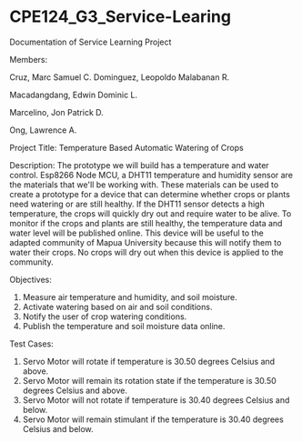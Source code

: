 # CPE124_G3_Service-Learing

Documentation of Service Learning Project

Members: 

Cruz, Marc Samuel C.
Dominguez, Leopoldo Malabanan R.

Macadangdang, Edwin Dominic L.

Marcelino, Jon Patrick D.

Ong, Lawrence A.

Project Title: Temperature Based Automatic Watering of Crops 

Description: 
The prototype we will build has a temperature and water control. Esp8266 Node MCU, a DHT11 temperature and humidity sensor are the materials that we'll be working with. These materials can be used to create a prototype for a device that can determine whether crops or plants need watering or are still healthy. If the DHT11 sensor detects a high temperature, the crops will quickly dry out and require water to be alive. To monitor if the crops and plants are still healthy, the temperature data and water level will be published online. This device will be useful to the adapted community of Mapua University because this will notify them to water their crops. No crops will dry out when this device is applied to the community. 

Objectives: 
1. Measure air temperature and humidity, and soil moisture. 
2. Activate watering based on air and soil conditions.  
3. Notify the user of crop watering conditions. 
4. Publish the temperature and soil moisture data online. 

Test Cases: 
1. Servo Motor will rotate if temperature is 30.50 degrees Celsius and above.  
2. Servo Motor will remain its rotation state if the temperature is 30.50 degrees Celsius and above. 
3. Servo Motor will not rotate if temperature is 30.40 degrees Celsius and below. 
4. Servo Motor will remain stimulant if the temperature is 30.40 degrees Celsius and below. 
